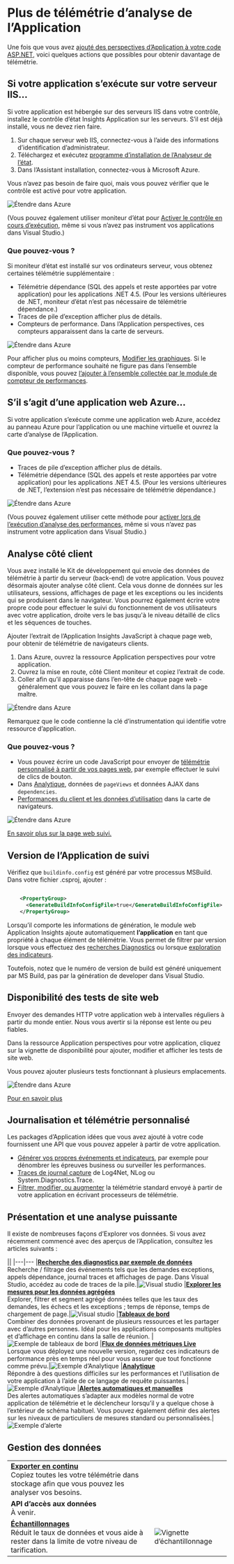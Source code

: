<properties 
    pageTitle="Tirer le meilleur parti des perspectives Application | Microsoft Azure" 
    description="Après la mise en route d’analyse de l’Application, Voici un résumé des fonctionnalités que vous pouvez Explorer." 
    services="application-insights" 
    documentationCenter=".net"
    authors="alancameronwills" 
    manager="douge"/>

<tags 
    ms.service="application-insights" 
    ms.workload="tbd" 
    ms.tgt_pltfrm="ibiza" 
    ms.devlang="na" 
    ms.topic="article" 
    ms.date="10/27/2016" 
    ms.author="awills"/>

# <a name="more-telemetry-from-application-insights"></a>Plus de télémétrie d’analyse de l’Application

Une fois que vous avez [ajouté des perspectives d’Application à votre code ASP.NET](app-insights-asp-net.md), voici quelques actions que possibles pour obtenir davantage de télémétrie. 

## <a name="if-your-app-runs-on-your-iis-server-"></a>Si votre application s’exécute sur votre serveur IIS...

Si votre application est hébergée sur des serveurs IIS dans votre contrôle, installez le contrôle d’état Insights Application sur les serveurs. S’il est déjà installé, vous ne devez rien faire.

1. Sur chaque serveur web IIS, connectez-vous à l’aide des informations d’identification d’administrateur.
2. Téléchargez et exécutez [programme d’installation de l’Analyseur de l’état](http://go.microsoft.com/fwlink/?LinkId=506648).
3. Dans l’Assistant installation, connectez-vous à Microsoft Azure.

Vous n’avez pas besoin de faire quoi, mais vous pouvez vérifier que le contrôle est activé pour votre application.

![Étendre dans Azure](./media/app-insights-asp-net-more/025.png)

(Vous pouvez également utiliser moniteur d’état pour [Activer le contrôle en cours d’exécution](app-insights-monitor-performance-live-website-now.md), même si vous n’avez pas instrument vos applications dans Visual Studio.)

### <a name="what-do-you-get"></a>Que pouvez-vous ?

Si moniteur d’état est installé sur vos ordinateurs serveur, vous obtenez certaines télémétrie supplémentaire :

* Télémétrie dépendance (SQL des appels et reste apportées par votre application) pour les applications .NET 4.5. (Pour les versions ultérieures de .NET, moniteur d’état n’est pas nécessaire de télémétrie dépendance.) 
* Traces de pile d’exception afficher plus de détails.
* Compteurs de performance. Dans l’Application perspectives, ces compteurs apparaissent dans la carte de serveurs. 

![Étendre dans Azure](./media/app-insights-asp-net-more/070.png)

Pour afficher plus ou moins compteurs, [Modifier les graphiques](app-insights-metrics-explorer.md). Si le compteur de performance souhaité ne figure pas dans l’ensemble disponible, vous pouvez [l’ajouter à l’ensemble collectée par le module de compteur de performances](app-insights-performance-counters.md).

## <a name="if-its-an-azure-web-app-"></a>S’il s’agit d’une application web Azure...

Si votre application s’exécute comme une application web Azure, accédez au panneau Azure pour l’application ou une machine virtuelle et ouvrez la carte d’analyse de l’Application. 

### <a name="what-do-you-get"></a>Que pouvez-vous ?

* Traces de pile d’exception afficher plus de détails.
* Télémétrie dépendance (SQL des appels et reste apportées par votre application) pour les applications .NET 4.5. (Pour les versions ultérieures de .NET, l’extension n’est pas nécessaire de télémétrie dépendance.) 

![Étendre dans Azure](./media/app-insights-asp-net-more/080.png)

(Vous pouvez également utiliser cette méthode pour [activer lors de l’exécution d’analyse des performances](app-insights-monitor-performance-live-website-now.md), même si vous n’avez pas instrument votre application dans Visual Studio.)

## <a name="client-side-monitoring"></a>Analyse côté client

Vous avez installé le Kit de développement qui envoie des données de télémétrie à partir du serveur (back-end) de votre application. Vous pouvez désormais ajouter analyse côté client. Cela vous donne de données sur les utilisateurs, sessions, affichages de page et les exceptions ou les incidents qui se produisent dans le navigateur. Vous pourrez également écrire votre propre code pour effectuer le suivi du fonctionnement de vos utilisateurs avec votre application, droite vers le bas jusqu'à le niveau détaillé de clics et les séquences de touches.

Ajouter l’extrait de l’Application Insights JavaScript à chaque page web, pour obtenir de télémétrie de navigateurs clients.

1. Dans Azure, ouvrez la ressource Application perspectives pour votre application.
2. Ouvrez la mise en route, côté Client moniteur et copiez l’extrait de code.
3. Coller afin qu’il apparaisse dans l’en-tête de chaque page web - généralement que vous pouvez le faire en les collant dans la page maître.

![Étendre dans Azure](./media/app-insights-asp-net-more/100.png)

Remarquez que le code contienne la clé d’instrumentation qui identifie votre ressource d’application.

### <a name="what-do-you-get"></a>Que pouvez-vous ?

* Vous pouvez écrire un code JavaScript pour envoyer de [télémétrie personnalisé à partir de vos pages web](app-insights-api-custom-events-metrics.md), par exemple effectuer le suivi de clics de bouton.
* Dans [Analytique](app-insights-analytics.md), données de `pageViews` et données AJAX dans `dependencies`. 
* [Performances du client et les données d’utilisation](app-insights-javascript.md) dans la carte de navigateurs.

![Étendre dans Azure](./media/app-insights-asp-net-more/090.png)


[En savoir plus sur la page web suivi.](app-insights-web-track-usage.md)



## <a name="track-application-version"></a>Version de l’Application de suivi

Vérifiez que `buildinfo.config` est généré par votre processus MSBuild. Dans votre fichier .csproj, ajouter :  

```XML

    <PropertyGroup>
      <GenerateBuildInfoConfigFile>true</GenerateBuildInfoConfigFile>    <IncludeServerNameInBuildInfo>true</IncludeServerNameInBuildInfo>
    </PropertyGroup> 
```

Lorsqu’il comporte les informations de génération, le module web Application Insights ajoute automatiquement **l’application** en tant que propriété à chaque élément de télémétrie. Vous permet de filtrer par version lorsque vous effectuez des [recherches Diagnostics](app-insights-diagnostic-search.md) ou lorsque [exploration des indicateurs](app-insights-metrics-explorer.md). 

Toutefois, notez que le numéro de version de build est généré uniquement par MS Build, pas par la génération de developer dans Visual Studio.


## <a name="availability-web-tests"></a>Disponibilité des tests de site web

Envoyer des demandes HTTP votre application web à intervalles réguliers à partir du monde entier. Nous vous avertir si la réponse est lente ou peu fiables.

Dans la ressource Application perspectives pour votre application, cliquez sur la vignette de disponibilité pour ajouter, modifier et afficher les tests de site web.

Vous pouvez ajouter plusieurs tests fonctionnant à plusieurs emplacements.

![Étendre dans Azure](./media/app-insights-asp-net-more/110.png)

[Pour en savoir plus](app-insights-monitor-web-app-availability.md)

## <a name="custom-telemetry-and-logging"></a>Journalisation et télémétrie personnalisé

Les packages d’Application idées que vous avez ajouté à votre code fournissent une API que vous pouvez appeler à partir de votre application.

* [Générer vos propres événements et indicateurs](app-insights-api-custom-events-metrics.md), par exemple pour dénombrer les épreuves business ou surveiller les performances.
* [Traces de journal capture](app-insights-asp-net-trace-logs.md) de Log4Net, NLog ou System.Diagnostics.Trace.
* [Filtrer, modifier, ou augmenter](app-insights-api-filtering-sampling.md) la télémétrie standard envoyé à partir de votre application en écrivant processeurs de télémétrie. 


## <a name="powerful-analysis-and-presentation"></a>Présentation et une analyse puissante

Il existe de nombreuses façons d’Explorer vos données. Si vous avez récemment commencé avec des aperçus de l’Application, consultez les articles suivants :

||
|---|---
|[**Recherche des diagnostics par exemple de données**](app-insights-visual-studio.md)<br/>Recherche / filtrage des événements tels que les demandes exceptions, appels dépendance, journal traces et affichages de page. Dans Visual Studio, accédez au code de traces de la pile.|![Visual studio](./media/app-insights-asp-net-more/61.png)
|[**Explorer les mesures pour les données agrégées**](app-insights-metrics-explorer.md)<br/>Explorer, filtrer et segment agrégé données telles que les taux des demandes, les échecs et les exceptions ; temps de réponse, temps de chargement de page.|![Visual studio](./media/app-insights-asp-net-more/060.png)
|[**Tableaux de bord**](app-insights-dashboards.md#dashboards)<br/>Combiner des données provenant de plusieurs ressources et les partager avec d’autres personnes. Idéal pour les applications composants multiples et d’affichage en continu dans la salle de réunion.  |![Exemple de tableaux de bord](./media/app-insights-asp-net-more/62.png)
|[**Flux de données métriques Live**](app-insights-metrics-explorer.md#live-metrics-stream)<br/>Lorsque vous déployez une nouvelle version, regardez ces indicateurs de performance près en temps réel pour vous assurer que tout fonctionne comme prévu.|![Exemple d’Analytique](./media/app-insights-asp-net-more/050.png)
|[**Analytique**](app-insights-analytics.md)<br/>Répondre à des questions difficiles sur les performances et l’utilisation de votre application à l’aide de ce langage de requête puissantes.|![Exemple d’Analytique](./media/app-insights-asp-net-more/010.png)
|[**Alertes automatiques et manuelles**](app-insights-alerts.md)<br/>Des alertes automatiques s’adapter aux modèles normal de votre application de télémétrie et le déclencheur lorsqu’il y a quelque chose à l’extérieur de schéma habituel. Vous pouvez également définir des alertes sur les niveaux de particuliers de mesures standard ou personnalisées.|![Exemple d’alerte](./media/app-insights-asp-net-more/020.png)

## <a name="data-management"></a>Gestion des données

|||
|---|---|
|[**Exporter en continu**](app-insights-export-telemetry.md)<br/>Copiez toutes les votre télémétrie dans stockage afin que vous pouvez les analyser vos besoins.|
|**API d’accès aux données**<br/>À venir.|
|[**Échantillonnages**](app-insights-sampling.md)<br/>Réduit le taux de données et vous aide à rester dans la limite de votre niveau de tarification.|![Vignette d’échantillonnage](./media/app-insights-asp-net-more/030.png)